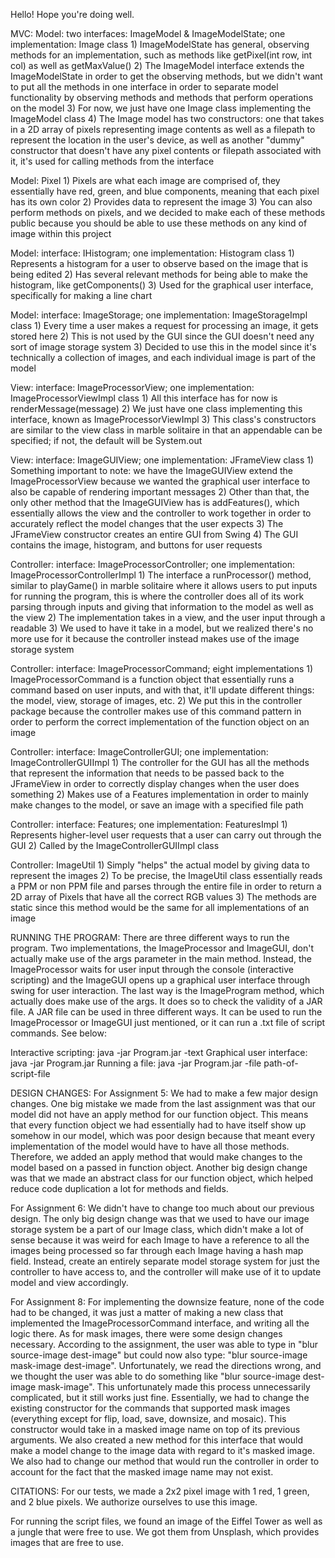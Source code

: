 Hello! Hope you're doing well.

MVC:
Model: two interfaces: ImageModel & ImageModelState; one implementation: Image class
    1) ImageModelState has general, observing methods for an implementation, such as methods like
    getPixel(int row, int col) as well as getMaxValue()
    2) The ImageModel interface extends the ImageModelState in order to get the observing methods,
    but we didn't want to put all the methods in one interface in order to separate model
    functionality by observing methods and methods that perform operations on the model
    3) For now, we just have one Image class implementing the ImageModel class
    4) The Image model has two constructors: one that takes in a 2D array of pixels representing
    image contents as well as a filepath to represent the location in the user's device, as well as
    another "dummy" constructor that doesn't have any pixel contents or filepath associated with it,
    it's used for calling methods from the interface

Model: Pixel
    1) Pixels are what each image are comprised of, they essentially have red, green,
    and blue components, meaning that each pixel has its own color
    2) Provides data to represent the image
    3) You can also perform methods on pixels, and we decided to make each of these methods public
    because you should be able to use these methods on any kind of image within this project

Model: interface: IHistogram; one implementation: Histogram class
    1) Represents a histogram for a user to observe based on the image that is being edited
    2) Has several relevant methods for being able to make the histogram, like getComponents()
    3) Used for the graphical user interface, specifically for making a line chart

Model: interface: ImageStorage; one implementation: ImageStorageImpl class
    1) Every time a user makes a request for processing an image, it gets stored here
    2) This is not used by the GUI since the GUI doesn't need any sort of image storage system
    3) Decided to use this in the model since it's technically a collection of images, and
    each individual image is part of the model

View: interface: ImageProcessorView; one implementation: ImageProcessorViewImpl class
    1) All this interface has for now is renderMessage(message)
    2) We just have one class implementing this interface, known as ImageProcessorViewImpl
    3) This class's constructors are similar to the view class in marble solitaire in that an
    appendable can be specified; if not, the default will be System.out

View: interface: ImageGUIView; one implementation: JFrameView class
    1) Something important to note: we have the ImageGUIView extend the ImageProcessorView because
    we wanted the graphical user interface to also be capable of rendering important messages
    2) Other than that, the only other method that the ImageGUIView has is addFeatures(), which
    essentially allows the view and the controller to work together in order to accurately reflect
    the model changes that the user expects
    3) The JFrameView constructor creates an entire GUI from Swing
    4) The GUI contains the image, histogram, and buttons for user requests

Controller: interface: ImageProcessorController; one implementation: ImageProcessorControllerImpl
    1) The interface a runProcessor() method, similar to playGame() in marble solitaire where it
    allows users to put inputs for running the program, this is where the controller does all of
    its work parsing through inputs and giving that information to the model as well as the view
    2) The implementation takes in a view, and the user input through a readable
    3) We used to have it take in a model, but we realized there's no more use for it because
    the controller instead makes use of the image storage system

Controller: interface: ImageProcessorCommand; eight implementations
    1) ImageProcessorCommand is a function object that essentially runs a command based on user
    inputs, and with that, it'll update different things: the model, view, storage of images, etc.
    2) We put this in the controller package because the controller makes use of this command
    pattern in order to perform the correct implementation of the function object on an image

Controller: interface: ImageControllerGUI; one implementation: ImageControllerGUIImpl
    1) The controller for the GUI has all the methods that represent the information that needs
    to be passed back to the JFrameView in order to correctly display changes when the user does something
    2) Makes use of a Features implementation in order to mainly make changes to the model, or save
    an image with a specified file path

Controller: interface: Features; one implementation: FeaturesImpl
    1) Represents higher-level user requests that a user can carry out through the GUI
    2) Called by the ImageControllerGUIImpl class

Controller: ImageUtil
    1) Simply "helps" the actual model by giving data to represent the images
    2) To be precise, the ImageUtil class essentially reads a PPM or non PPM file and parses through
    the entire file in order to return a 2D array of Pixels that have all the correct RGB values
    3) The methods are static since this method would be the same for all implementations of an image


RUNNING THE PROGRAM:
There are three different ways to run the program. Two implementations, the ImageProcessor and
ImageGUI, don't actually make use of the args parameter in the main method. Instead, the ImageProcessor
waits for user input through the console (interactive scripting) and the ImageGUI opens up a
graphical user interface through swing for user interaction. The last way is the ImageProgram method,
which actually does make use of the args. It does so to check the validity of a JAR file. A JAR file
can be used in three different ways. It can be used to run the ImageProcessor or ImageGUI just
mentioned, or it can run a .txt file of script commands. See below:

Interactive scripting: java -jar Program.jar -text
Graphical user interface: java -jar Program.jar
Running a file: java -jar Program.jar -file path-of-script-file


DESIGN CHANGES:
For Assignment 5:
We had to make a few major design changes. One big mistake we made from the last assignment was
that our model did not have an apply method for our function object. This means that every function
object we had essentially had to have itself show up somehow in our model, which was poor design
because that meant every implementation of the model would have to have all those methods. Therefore,
we added an apply method that would make changes to the model based on a passed in function object.
Another big design change was that we made an abstract class for our function object, which helped
reduce code duplication a lot for methods and fields.

For Assignment 6:
We didn't have to change too much about our previous design. The only big design change was that
we used to have our image storage system be a part of our Image class, which didn't make a lot of
sense because it was weird for each Image to have a reference to all the images being processed so
far through each Image having a hash map field. Instead, create an entirely separate model storage
system for just the controller to have access to, and the controller will make use of it to update
model and view accordingly.

For Assignment 8:
For implementing the downsize feature, none of the code had to be changed, it was just a matter of
making a new class that implemented the ImageProcessorCommand interface, and writing all the logic
there. As for mask images, there were some design changes necessary. According to the assignment,
the user was able to type in "blur source-image dest-image" but could now also type:
"blur source-image mask-image dest-image". Unfortunately, we read the directions wrong, and we thought
the user was able to do something like "blur source-image dest-image mask-image".
This unfortunately made this process unnecessarily complicated, but it still works just fine. Essentially,
we had to change the existing constructor for the commands that supported mask images (everything except for flip,
load, save, downsize, and mosaic). This constructor would take in a masked image name on top of its
previous arguments. We also created a new method for this interface that would make a model change to
the image data with regard to it's masked image. We also had to change our method that would run the
controller in order to account for the fact that the masked image name may not exist.


CITATIONS:
For our tests, we made a 2x2 pixel image with 1 red, 1 green, and 2 blue pixels.
We authorize ourselves to use this image.

For running the script files, we found an image of the Eiffel Tower  as well as a jungle that were free to
use. We got them from Unsplash, which provides images that are free to use.
